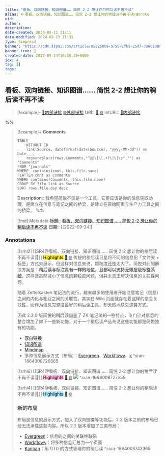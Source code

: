 ```yaml
---
title: "看板、双向链接、知识图谱…… 简悦 2-2 想让你的稍后读不再不读"
alias: 4-看板、双向链接、知识图谱…… 简悦 2-2 想让你的稍后读不再不读@annote
uid: 
author: 
description: 
date-created: 2024-09-11 21:11
date-modified: 2024-09-13 11:31
type: Simpread
banner: "https://cdn.sspai.com/article/053250ba-a755-1fb8-25d7-d96ca0aa7b31.png "
banner_icon: 🔖
created-date: 2022-09-24T16:38:25+0800
idx: 4
tag: []
tags: 
---
```


## 看板、双向链接、知识图谱…… 简悦 2-2 想让你的稍后读不再不读

> [!example]- [🧷内部链接](<http://localhost:7026/unread/4>) [🌐外部链接](<>)
> URI:: [🧷](<http://localhost:7026/unread/4>) [🌐](<>)
> intURI:: [🧷内部链接](<http://localhost:7026/reading/4>)

%%

> [!example]+ **Comments**
>
> ```dataview
> TABLE 
>     WITHOUT ID
>     link(Source, dateformat(date(Source), "yyyy-MM-dd")) as Date___, 
>     regexreplace(rows.Comments,"^@@\[\[.+?\]\]\s","") as "Comments"
> FROM "journals"
> WHERE  contains(cmnt, this.file.name)
> FLATTEN cmnt as Comments
> WHERE contains(Comments, this.file.name)
> GROUP BY file.link as Source
> SORT rows.file.day desc
> ```
>  **Description**:: 我希望简悦不仅是一个工具，它更应该是你的信息获取助理，是建立在信息与笔记之间的桥梁，是建立在原始网页与生产力工具之间的桥梁。
%%

> [!md] Metadata
> **标题**:: [看板、双向链接、知识图谱…… 简悦 2-2 想让你的稍后读不再不读](https://sspai.com/post/67074)
> **日期**:: [[2022-09-24]]

### Annotations

> [!srhl2] [[SR4@看板、双向链接、知识图谱…… 简悦 2-2 想让你的稍后读不再不读|📄]] <mark style="background-color: #ffeb3b">Highlights</mark> [🧷](<http://localhost:7026/unread/4#id=1664008720665>) [🌐](<#id=1664008720665>)
> 传统的稍后读只是将不同的信息用「文件夹 + 标签」方式来展示，但这样对信息来说，颗粒度还是太大了。简悦对此的解决方案是：**稍后读与标注具有一样的地位，且都可以支持无限层级标签系统**。这样做虽然减小了信息的颗粒度问题，但并未真正解决信息的关联性问题。
>
> 随着 Zettelkasten 笔记法的流行，越来越多的使用者开始注意笔记（信息）之间的内化与相互之间的关联性，其实在 Wiki 页面就存在着这样的信息关联性，而作为信息完整度最好的稍后读工具，却天然地缺失这类方式。
>
> 因此 2.2.0 版简悦的稍后读借鉴了 ZK 笔记法的一些特点，专门针对信息的整合增加了如下一些新功能，对于一个稍后读产品来说这些功能都是简悦独有的功能。
>
> - [双向链接](http://ksria.com/simpread/docs/#/%E5%8F%8C%E5%90%91%E9%93%BE%E6%8E%A5)
> - [知识图谱](http://ksria.com/simpread/docs/#/%E5%8F%8C%E5%90%91%E9%93%BE%E6%8E%A5?id=%E5%9B%BE%E8%B0%B1)
> - [Mindmap](http://ksria.com/simpread/docs/#/%E7%A8%8D%E5%90%8E%E8%AF%BB?id=Mindmap)
> - 多种信息展示方式（布局）：[Evergreen](http://ksria.com/simpread/docs/#/%E7%A8%8D%E5%90%8E%E8%AF%BB-%E5%A4%9A%E7%A7%8D%E5%B8%83%E5%B1%80?id=Evergreen)、[Workflowy](http://ksria.com/simpread/docs/#/%E7%A8%8D%E5%90%8E%E8%AF%BB-%E5%A4%9A%E7%A7%8D%E5%B8%83%E5%B1%80?id=Workflowy)、[k](http://ksria.com/simpread/docs/#/%E7%A8%8D%E5%90%8E%E8%AF%BB-%E5%A4%9A%E7%A7%8D%E5%B8%83%E5%B1%80?id=Kanban)
> ^sran-1664008720665

> [!srhl6] [[SR4@看板、双向链接、知识图谱…… 简悦 2-2 想让你的稍后读不再不读|📄]] <mark style="background-color: #ffb7da">Highlights</mark> [🧷](<http://localhost:7026/unread/4#id=1664008727659>) [🌐](<#id=1664008727659>)
> ![](https://cdn.sspai.com/2021/05/27/3df7b554b18a30e156673c3511a897e2.png)
> ^sran-1664008727659

> [!srhl4] [[SR4@看板、双向链接、知识图谱…… 简悦 2-2 想让你的稍后读不再不读|📄]] <mark style="background-color: #a1e0ff">Highlights</mark> [🧷](<http://localhost:7026/unread/4#id=1664008742365>) [🌐](<#id=1664008742365>)
> ### 新的布局
>
> 布局是信息的展示方式，加入了双向链接等功能后，2.2 版本之前的布局已经无法承载这些内容。所以 2.2 版本增加了三类布局：
>
> - [Evergreen](http://ksria.com/simpread/docs/#/%E7%A8%8D%E5%90%8E%E8%AF%BB-%E5%A4%9A%E7%A7%8D%E5%B8%83%E5%B1%80?id=Evergreen)：信息的之间的关联性联系
> - [Workflowy](http://ksria.com/simpread/docs/#/%E7%A8%8D%E5%90%8E%E8%AF%BB-%E5%A4%9A%E7%A7%8D%E5%B8%83%E5%B1%80?id=Workflowy)：将多种信息汇总为一个页面
> - [Kanban](http://ksria.com/simpread/docs/#/%E7%A8%8D%E5%90%8E%E8%AF%BB-%E5%A4%9A%E7%A7%8D%E5%B8%83%E5%B1%80?id=Kanban)：用 GTD 的方式管理你的稍后读
> ^sran-1664008742365
